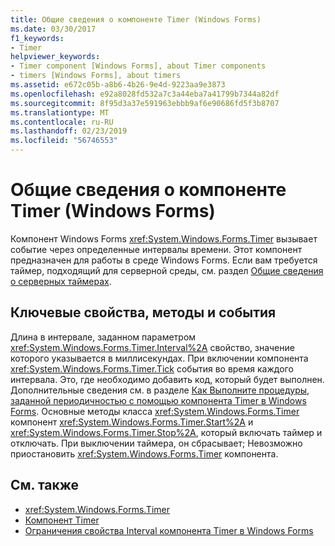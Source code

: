 ```yaml
---
title: Общие сведения о компоненте Timer (Windows Forms)
ms.date: 03/30/2017
f1_keywords:
- Timer
helpviewer_keywords:
- Timer component [Windows Forms], about Timer components
- timers [Windows Forms], about timers
ms.assetid: e672c05b-a8b6-4b26-9e4d-9223aa9e3873
ms.openlocfilehash: e92a8028fd532a7c3a44eba7a41799b7344a82df
ms.sourcegitcommit: 8f95d3a37e591963ebbb9af6e90686fd5f3b8707
ms.translationtype: MT
ms.contentlocale: ru-RU
ms.lasthandoff: 02/23/2019
ms.locfileid: "56746553"
---
```

# <a name="timer-component-overview-windows-forms"></a>Общие сведения о компоненте Timer (Windows Forms)
Компонент Windows Forms <xref:System.Windows.Forms.Timer> вызывает событие через определенные интервалы времени. Этот компонент предназначен для работы в среде Windows Forms. Если вам требуется таймер, подходящий для серверной среды, см. раздел [Общие сведения о серверных таймерах](https://docs.microsoft.com/previous-versions/visualstudio/visual-studio-2008/tb9yt5e6(v=vs.90)).  
  
## <a name="key-properties-methods-and-events"></a>Ключевые свойства, методы и события  
 Длина в интервале, заданном параметром <xref:System.Windows.Forms.Timer.Interval%2A> свойство, значение которого указывается в миллисекундах. При включении компонента <xref:System.Windows.Forms.Timer.Tick> события во время каждого интервала. Это, где необходимо добавить код, который будет выполнен. Дополнительные сведения см. в разделе [Как Выполните процедуры, заданной периодичностью с помощью компонента Timer в Windows Forms](../../../../docs/framework/winforms/controls/run-procedures-at-set-intervals-with-wf-timer-component.md). Основные методы класса <xref:System.Windows.Forms.Timer> компонент <xref:System.Windows.Forms.Timer.Start%2A> и <xref:System.Windows.Forms.Timer.Stop%2A>, который включать таймер и отключать. При выключении таймера, он сбрасывает; Невозможно приостановить <xref:System.Windows.Forms.Timer> компонента.  
  
## <a name="see-also"></a>См. также
- <xref:System.Windows.Forms.Timer>
- [Компонент Timer](../../../../docs/framework/winforms/controls/timer-component-windows-forms.md)
- [Ограничения свойства Interval компонента Timer в Windows Forms](../../../../docs/framework/winforms/controls/limitations-of-the-timer-component-interval-property.md)
